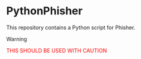 # PythonPhisher

This repository contains a Python script for Phisher.

> [!WARNING]
<span style="color:red">THIS SHOULD BE USED WITH CAUTION</span>
